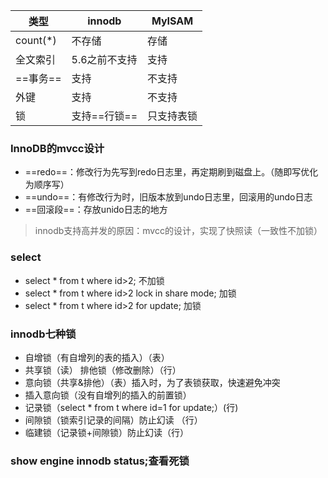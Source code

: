 类型| innodb | MyISAM | 
---|---|---
count(*) | 不存储 | 存储
全文索引 | 5.6之前不支持 | 支持
==事务== | 支持 | 不支持
外键 | 支持 | 不支持
锁 | 支持==行锁== | 只支持表锁


### InnoDB的mvcc设计
- ==redo==：修改行为先写到redo日志里，再定期刷到磁盘上。（随即写优化为顺序写）
- ==undo==：有修改行为时，旧版本放到undo日志里，回滚用的undo日志
- ==回滚段==：存放unido日志的地方

> innodb支持高并发的原因：mvcc的设计，实现了快照读（一致性不加锁）

### select
- select * from t where id>2; 不加锁
- select * from t where id>2 lock in share mode; 加锁
- select * from t where id>2 for update; 加锁

### innodb七种锁
- 自增锁（有自增列的表的插入）（表）
- 共享锁（读）  排他锁（修改删除）（行）
- 意向锁（共享&排他）（表）插入时，为了表锁获取，快速避免冲突
- 插入意向锁（没有自增列的插入的前置锁）
- 记录锁（select * from t where id=1 for update;）(行)
- 间隙锁（锁索引记录的间隔）防止幻读 （行）
- 临建锁（记录锁+间隙锁）防止幻读（行）

### show engine innodb status;查看死锁




